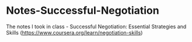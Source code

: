 # Notes-Successful-Negotiation
The notes I took in class - Successful Negotiation: Essential Strategies and Skills (https://www.coursera.org/learn/negotiation-skills)
